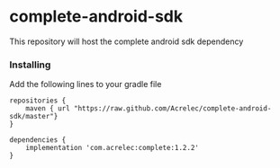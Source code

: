 # complete-android-sdk
This repository will host the complete android sdk dependency

### Installing

Add the following lines to your gradle file

```
repositories {
    maven { url "https://raw.github.com/Acrelec/complete-android-sdk/master"}
}

dependencies {
    implementation 'com.acrelec:complete:1.2.2'
}
```
